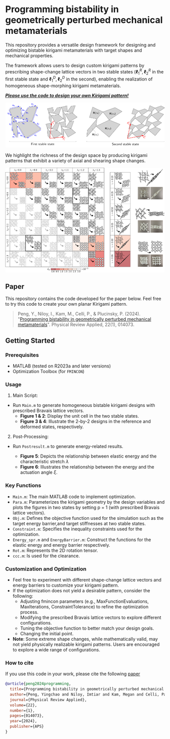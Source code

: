 # Programming bistability in geometrically perturbed mechanical metamaterials

This repository provides a versatile design framework for designing and optimizing bistable kirigami metamaterials with target shapes and mechanical properties. 

The framework allows users to design custom kirigami patterns by prescribing shape-change lattice vectors in two stable states ($\boldsymbol{\ell}_1^R, \boldsymbol{\ell}_2^R$ in the first stable state and $\boldsymbol{\ell}_1^D, \boldsymbol{\ell}_2^D$ in the second), enabling the realization of homogeneous shape-morphing kirigami metamaterials. 

_<ins>**Please use the code to design your own Kirigami pattern!** </ins>_


<img src = "https://github.com/Hougeichao/Programming-bistability-in-geometrically-perturbed-mechanical-metamaterials/blob/main/Figure/Github_Fig1.png" width="1000"/>

We highlight the richness of the design space by producing kirigami patterns that exhibit a variety of axial and shearing shape changes.

<img src = "https://github.com/Hougeichao/Programming-bistability-in-geometrically-perturbed-mechanical-metamaterials/blob/main/Figure/Design-exploration.png" width="1000"/>

## Paper
This repository contains the code developed for the paper below. Feel free to try this code to create your own planar Kirigami pattern. 

>Peng, Y., Niloy, I., Kam, M., Celli, P., & Plucinsky, P. (2024). "[Programming bistability in geometrically perturbed mechanical metamaterials](https://doi-org.libproxy2.usc.edu/10.1103/PhysRevApplied.22.014073)". Physical Review Applied, 22(1), 014073.



## Getting Started

### Prerequisites
* MATLAB (tested on R2023a and later versions)
* Optimization Toolbox (for `FMINCON`)

### Usage 

1. Main Script:

- Run `Main.m` to generate homogeneous bistable kirigami designs with prescribed Bravais lattice vectors.
  - **Figure 1 & 2**: Display the unit cell in the two stable states.
  - **Figure 3 & 4**: Illustrate the 2-by-2 designs in the reference and deformed states, respectively.

2. Post-Processing:

- Run `Postresult.m` to generate energy-related results.

  - **Figure 5**: Depicts the relationship between elastic energy and the characteristic stretch $\lambda$
  - **Figure 6**: Illustrates the relationship between the energy and the actuation angle $\xi$.


### Key Functions

* `Main.m`: The main MATLAB code to implement optimization.
* `Para.m`: Parameterizes the kirigami geometry by the design variables and plots the figures in two states by setting p = 1 (with prescribed Bravais lattice vectors).
* `Obj.m`: Defines the objective function used for the simulation such as the target energy barrier,and target stiffnesses at two stable states.
* `Constraint.m`: Specifies the inequality constraints used for the optimization.
* `Energy_spr.m` and `EnergyBarrier.m`: Construct the functions for the elastic energy and energy barrier respectively.  
* `Rot.m`: Represents the 2D rotation tensor.
* `ccc.m`: Is used for the clearance.

### Customization and Optimization

* Feel free to experiment with different shape-change lattice vectors and energy barriers to customize your kirigami pattern.
* If the optimization does not yield a desirable pattern, consider the following:
  * Adjusting fmincon parameters (e.g., MaxFunctionEvaluations, MaxIterations, ConstraintTolerance) to refine the optimization process.
  * Modifying the prescribed Bravais lattice vectors to explore different configurations.
  * Tuning the objective function to better match your design goals.
  * Changing the initial point.
* **Note**: Some extreme shape changes, while mathematically valid, may not yield physically realizable kirigami patterns. Users are encouraged to explore a wide range of configurations.

### How to cite
If you use this code in your work, please cite the following [paper](https://doi-org.libproxy2.usc.edu/10.1103/PhysRevApplied.22.014073)

```bibtex
@article{peng2024programming,
  title={Programming bistability in geometrically perturbed mechanical metamaterials},
  author={Peng, Yingchao and Niloy, Imtiar and Kam, Megan and Celli, Paolo and Plucinsky, Paul},
  journal={Physical Review Applied},
  volume={22},
  number={1},
  pages={014073},
  year={2024},
  publisher={APS}
}
```
